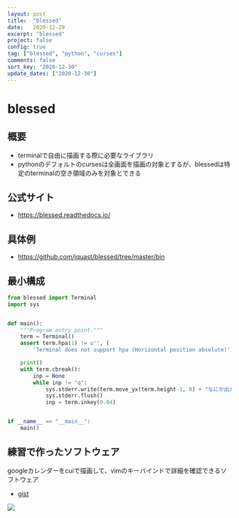 ```yaml
---
layout: post
title:  "blessed"
date:   2020-12-29
excerpt: "blessed"
project: false
config: true
tag: ["blessed", "python", "curses"]
comments: false
sort_key: "2020-12-30"
update_dates: ["2020-12-30"]
---
```



# blessed

## 概要
 - terminalで自由に描画する際に必要なライブラリ
 - pythonのデフォルトのcursesは全画面を描画の対象とするが、blessedは特定のterminalの空き領域のみを対象とできる

## 公式サイト
 - https://blessed.readthedocs.io/

## 具体例
 - https://github.com/jquast/blessed/tree/master/bin

## 最小構成
```python
from blessed import Terminal
import sys


def main():
    """Program entry point."""
    term = Terminal()
    assert term.hpa(1) != u'', (
        'Terminal does not support hpa (Horizontal position absolute)')

    print()
    with term.cbreak():
        inp = None
        while inp != "q":
            sys.stderr.write(term.move_yx(term.height-1, 0) + "なにか出力するテキスト")
            sys.stderr.flush()
            inp = term.inkey(0.04)


if __name__ == "__main__":
    main()
```

## 練習で作ったソフトウェア

googleカレンダーをcuiで描画して、vimのキーバインドで詳細を確認できるソフトウェア  

 - [gist](https://gist.github.com/GINK03/077b582427f369c4c1d6b1b4e9c46b4e)

<div>
  <img src="https://user-images.githubusercontent.com/4949982/103335393-23cce300-4ab8-11eb-95af-862e7571f970.png">
</div>
